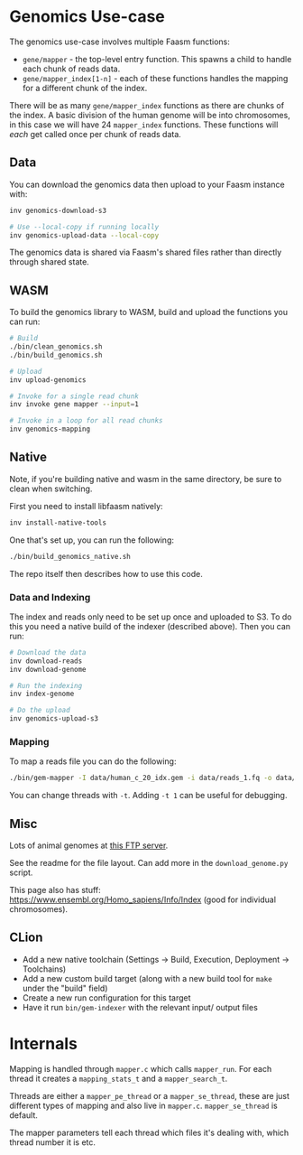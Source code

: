 # Genomics Use-case

The genomics use-case involves multiple Faasm functions:

- `gene/mapper` - the top-level entry function. This spawns a child to handle each chunk of reads data.
- `gene/mapper_index[1-n]` - each of these functions handles the mapping for a different chunk of the index.

There will be as many `gene/mapper_index` functions as there are chunks of the index. A basic division of the human genome will be into chromosomes, in this case we will have 24 `mapper_index` functions. These functions will _each_ get called once per chunk of reads data.

## Data

You can download the genomics data then upload to your Faasm instance with:

```bash
inv genomics-download-s3

# Use --local-copy if running locally
inv genomics-upload-data --local-copy
```

The genomics data is shared via Faasm's shared files rather than directly through shared state.

## WASM

To build the genomics library to WASM, build and upload the functions you can run:

```bash
# Build
./bin/clean_genomics.sh
./bin/build_genomics.sh

# Upload
inv upload-genomics

# Invoke for a single read chunk
inv invoke gene mapper --input=1

# Invoke in a loop for all read chunks
inv genomics-mapping
```

## Native

Note, if you're building native and wasm in the same directory, be sure to clean when switching.

First you need to install libfaasm natively:

```bash
inv install-native-tools
```

One that's set up, you can run the following:

```bash
./bin/build_genomics_native.sh
```

The repo itself then describes how to use this code.

### Data and Indexing

The index and reads only need to be set up once and uploaded to S3. To do this you need a native build of the indexer (described above). Then you can run:

```bash
# Download the data
inv download-reads
inv download-genome

# Run the indexing
inv index-genome

# Do the upload
inv genomics-upload-s3
```

### Mapping

To map a reads file you can do the following:

```bash
./bin/gem-mapper -I data/human_c_20_idx.gem -i data/reads_1.fq -o data/my_output.sam
```

You can change threads with `-t`. Adding `-t 1` can be useful for debugging.

## Misc

Lots of animal genomes at [this FTP server](ftp://ftp-trace.ncbi.nih.gov/genomes/).

See the readme for the file layout. Can add more in the `download_genome.py` script.

This page also has stuff: https://www.ensembl.org/Homo_sapiens/Info/Index (good for individual chromosomes).

## CLion

- Add a new native toolchain (Settings -> Build, Execution, Deployment -> Toolchains)
- Add a new custom build target (along with a new build tool for `make` under the "build" field)
- Create a new run configuration for this target
- Have it run `bin/gem-indexer` with the relevant input/ output files

# Internals

Mapping is handled through `mapper.c` which calls `mapper_run`. For each thread it creates a
`mapping_stats_t` and a `mapper_search_t`.

Threads are either a `mapper_pe_thread` or a `mapper_se_thread`, these are just different
types of mapping and also live in `mapper.c`. `mapper_se_thread` is default.

The mapper parameters tell each thread which files it's dealing with, which thread number
it is etc.
